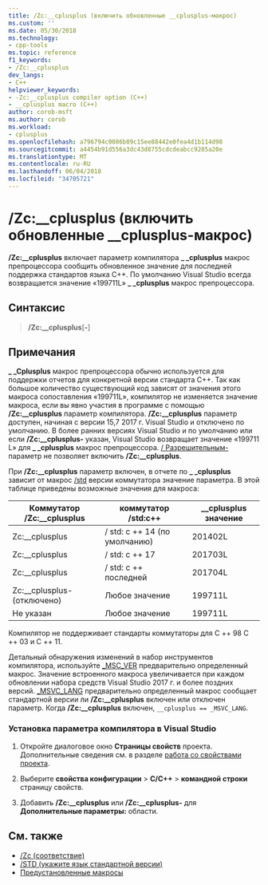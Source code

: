 ```yaml
---
title: /Zc:__cplusplus (включить обновленные __cplusplus-макрос)
ms.custom: ''
ms.date: 05/30/2018
ms.technology:
- cpp-tools
ms.topic: reference
f1_keywords:
- /Zc:__cplusplus
dev_langs:
- C++
helpviewer_keywords:
- -Zc:__cplusplus compiler option (C++)
- __cplusplus macro (C++)
author: corob-msft
ms.author: corob
ms.workload:
- cplusplus
ms.openlocfilehash: a796794c0086b09c15ee88442e0fea4d1b114d98
ms.sourcegitcommit: a4454b91d556a3dc43d8755cdcdeabcc9285a20e
ms.translationtype: MT
ms.contentlocale: ru-RU
ms.lasthandoff: 06/04/2018
ms.locfileid: "34705721"
---
```

# <a name="zccplusplus-enable-updated-cplusplus-macro"></a>/Zc:__cplusplus (включить обновленные __cplusplus-макрос)

**/Zc:__cplusplus** включает параметр компилятора  **\_ \_cplusplus** макрос препроцессора сообщить обновленное значение для последней поддержка стандартов языка C++. По умолчанию Visual Studio всегда возвращается значение «199711L»  **\_ \_cplusplus** макрос препроцессора.

## <a name="syntax"></a>Синтаксис

> **/Zc:__cplusplus**[**-**]

## <a name="remarks"></a>Примечания

**\_ \_Cplusplus** макрос препроцессора обычно используется для поддержки отчетов для конкретной версии стандарта C++. Так как большое количество существующий код зависят от значения этого макроса сопоставления «199711L», компилятор не изменяется значение макроса, если вы явно участия в программе с помощью **/Zc:__cplusplus** параметр компилятора. **/Zc:__cplusplus** параметр доступен, начиная с версии 15,7 2017 г. Visual Studio и отключено по умолчанию. В более ранних версиях Visual Studio и по умолчанию или если **/Zc:__cplusplus-** указан, Visual Studio возвращает значение «199711 L» для  **\_ \_cplusplus** макрос препроцессора. [/ Разрешительным-](permissive-standards-conformance.md) параметр не позволяет включить **/Zc:__cplusplus**.

При **/Zc:__cplusplus** параметр включен, в отчете по  **\_ \_cplusplus** зависит от макрос [/std](std-specify-language-standard-version.md) версии коммутатора значение параметра. В этой таблице приведены возможные значения для макроса:

|Коммутатор /Zc:__cplusplus|коммутатор /std:c++|__cplusplus значение|
|-|-|-|
Zc:__cplusplus|/ std: c ++ 14 (по умолчанию)|201402L
Zc:__cplusplus|/ std: c ++ 17|201703L
Zc:__cplusplus|/ std: c ++ последней|201704L
Zc:__cplusplus-(отключено)|Любое значение|199711L
Не указан|Любое значение|199711L

Компилятор не поддерживает стандарты коммутаторы для С ++ 98 C ++ 03 и C ++ 11.

Детальный обнаружения изменений в набор инструментов компилятора, используйте [_MSC_VER](../../preprocessor/predefined-macros.md) предварительно определенный макрос. Значение встроенного макроса увеличивается при каждом обновлении набора средств Visual Studio 2017 г. и более поздних версий. [_MSVC_LANG](../../preprocessor/predefined-macros.md) предварительно определенный макрос сообщает стандартной версии ли **/Zc:__cplusplus** включен или отключен параметр. Когда **/Zc:__cplusplus** включен, `__cplusplus == _MSVC_LANG`.

### <a name="to-set-this-compiler-option-in-visual-studio"></a>Установка параметра компилятора в Visual Studio

1. Откройте диалоговое окно **Страницы свойств** проекта. Дополнительные сведения см. в разделе [работа со свойствами проекта](../../ide/working-with-project-properties.md).

1. Выберите **свойства конфигурации** > **C/C++** > **командной строки** страницу свойств.

1. Добавить **/Zc:__cplusplus** или **/Zc:__cplusplus-** для **Дополнительные параметры:** области.

## <a name="see-also"></a>См. также

- [/Zc (соответствие)](zc-conformance.md)
- [/STD (укажите язык стандартной версии)](std-specify-language-standard-version.md)
- [Предустановленные макросы](../../preprocessor/predefined-macros.md)
